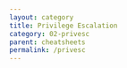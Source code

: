 ```yaml
---
layout: category
title: Privilege Escalation
category: 02-privesc
parent: cheatsheets
permalink: /privesc
---
```

